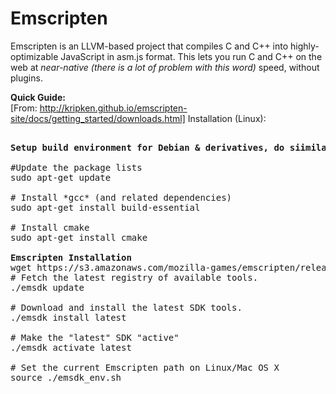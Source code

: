 # Emscripten
Emscripten is an LLVM-based project that compiles C and C++ into highly-optimizable JavaScript in asm.js format. This lets you run C and C++ on the web at *near-native (there is a lot of problem with this  word)* speed, without plugins. 

**Quick Guide:**  
[From: http://kripken.github.io/emscripten-site/docs/getting_started/downloads.html] 
Installation (Linux): 
<pre>

<b>Setup build environment for Debian & derivatives, do siimilar for your distro</b><br/>
#Update the package lists
sudo apt-get update

# Install *gcc* (and related dependencies)
sudo apt-get install build-essential

# Install cmake
sudo apt-get install cmake

<b>Emscripten Installation </b>
wget https://s3.amazonaws.com/mozilla-games/emscripten/releases/emsdk-portable.tar.gz
# Fetch the latest registry of available tools.
./emsdk update

# Download and install the latest SDK tools.
./emsdk install latest

# Make the "latest" SDK "active"
./emsdk activate latest

# Set the current Emscripten path on Linux/Mac OS X
source ./emsdk_env.sh

</pre>
